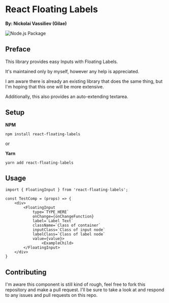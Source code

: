 # React Floating Labels
**By: Nickolai Vassiliev (Gilae)**

![Node.js Package](https://github.com/gilae/React-Floating-Labels/workflows/Node.js%20Package/badge.svg?branch=master)

## Preface
This library provides easy Inputs with Floating Labels.

It's maintained only by myself, however any help is appreciated.

I am aware there is already an existing library that does the same thing, but I'm hoping that this one will be more extensive.

Additionally, this also provides an auto-extending textarea.

## Setup
**NPM**
```Shell
npm install react-floating-labels
```

or

**Yarn**
```Shell
yarn add react-floating-labels
```

## Usage
```JSX
import { FloatingInput } from 'react-floating-labels';

const TestComp = (props) => {
    <div>
        <FloatingInput
            type=`TYPE_HERE`
            onChange={onChangeFunction}
            label=`Label Text`
            className=`Class of container`
            inputClass=`Class of input node`
            labelClass=`Class of label node`
            value={value}>
                <ExampleChild>
        </FloatingInput>
    </div>
}
```

## Contributing

I'm aware this component is still kind of rough, feel free to fork this repository and make a pull request. I'll be sure to take a look at and respond to any issues and pull requests on this repo.